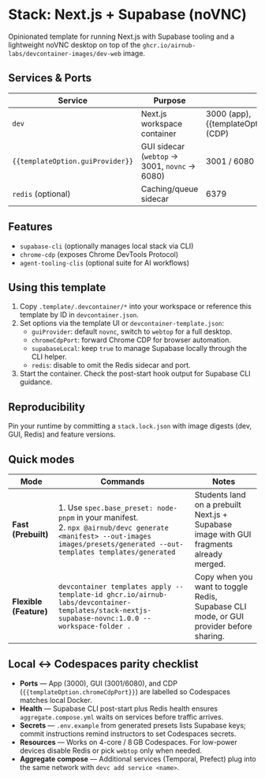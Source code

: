 # Stack: Next.js + Supabase (noVNC)

Opinionated template for running Next.js with Supabase tooling and a lightweight noVNC desktop on top of the `ghcr.io/airnub-labs/devcontainer-images/dev-web` image.

## Services & Ports

| Service | Purpose | Port(s) |
| --- | --- | --- |
| `dev` | Next.js workspace container | 3000 (app), {{templateOption.chromeCdpPort}} (CDP) |
| `{{templateOption.guiProvider}}` | GUI sidecar (`webtop` → 3001, `novnc` → 6080) | 3001 / 6080 |
| `redis` (optional) | Caching/queue sidecar | 6379 |

## Features

- `supabase-cli` (optionally manages local stack via CLI)
- `chrome-cdp` (exposes Chrome DevTools Protocol)
- `agent-tooling-clis` (optional suite for AI workflows)

## Using this template

1. Copy `.template/.devcontainer/*` into your workspace or reference this template by ID in `devcontainer.json`.
2. Set options via the template UI or `devcontainer-template.json`:
   - `guiProvider`: default `novnc`, switch to `webtop` for a full desktop.
   - `chromeCdpPort`: forward Chrome CDP for browser automation.
   - `supabaseLocal`: keep `true` to manage Supabase locally through the CLI helper.
   - `redis`: disable to omit the Redis sidecar and port.
3. Start the container. Check the post-start hook output for Supabase CLI guidance.

## Reproducibility

Pin your runtime by committing a `stack.lock.json` with image digests (dev, GUI, Redis) and feature versions.

## Quick modes

| Mode | Commands | Notes |
| --- | --- | --- |
| **Fast (Prebuilt)** | 1. Use `spec.base_preset: node-pnpm` in your manifest.<br>2. `npx @airnub/devc generate <manifest> --out-images images/presets/generated --out-templates templates/generated` | Students land on a prebuilt Next.js + Supabase image with GUI fragments already merged. |
| **Flexible (Feature)** | `devcontainer templates apply --template-id ghcr.io/airnub-labs/devcontainer-templates/stack-nextjs-supabase-novnc:1.0.0 --workspace-folder .` | Copy when you want to toggle Redis, Supabase CLI mode, or GUI provider before sharing. |

## Local ↔ Codespaces parity checklist

- **Ports** — App (3000), GUI (3001/6080), and CDP (`{{templateOption.chromeCdpPort}}`) are labelled so Codespaces matches local Docker.
- **Health** — Supabase CLI post-start plus Redis health ensures `aggregate.compose.yml` waits on services before traffic arrives.
- **Secrets** — `.env.example` from generated presets lists Supabase keys; commit instructions remind instructors to set Codespaces secrets.
- **Resources** — Works on 4-core / 8 GB Codespaces. For low-power devices disable Redis or pick `webtop` only when needed.
- **Aggregate compose** — Additional services (Temporal, Prefect) plug into the same network with `devc add service <name>`.
